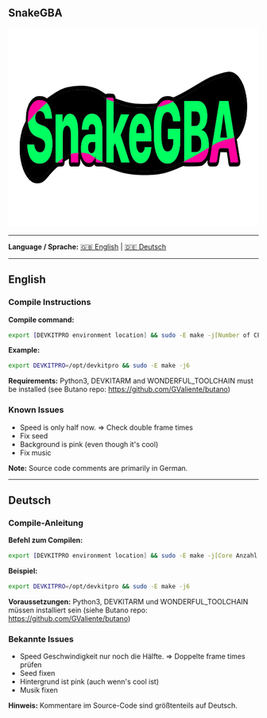 ## SnakeGBA

<img width="1000" height="400" alt="Logo-GitHub" src="https://github.com/sebiskus/SnakeGBA/blob/c736ff35676bdbe95c39f27be6d84e183727de22/Logo-GitHub.png" />

---

**Language / Sprache:** [🇬🇧 English](#english) | [🇩🇪 Deutsch](#deutsch)

---

## English

### Compile Instructions

**Compile command:**
```bash
export [DEVKITPRO environment location] && sudo -E make -j[Number of CPU cores]
```

**Example:**
```bash
export DEVKITPRO=/opt/devkitpro && sudo -E make -j6
```

**Requirements:**
Python3, DEVKITARM and WONDERFUL_TOOLCHAIN must be installed (see Butano repo: https://github.com/GValiente/butano)

### Known Issues

- Speed is only half now. => Check double frame times
- Fix seed
- Background is pink (even though it's cool)
- Fix music

**Note:** Source code comments are primarily in German.

---

## Deutsch

### Compile-Anleitung

**Befehl zum Compilen:**
```bash
export [DEVKITPRO environment location] && sudo -E make -j[Core Anzahl deiner CPU]
```

**Beispiel:**
```bash
export DEVKITPRO=/opt/devkitpro && sudo -E make -j6
```

**Voraussetzungen:**
Python3, DEVKITARM und WONDERFUL_TOOLCHAIN müssen installiert sein (siehe Butano repo: https://github.com/GValiente/butano)

### Bekannte Issues

- Speed Geschwindigkeit nur noch die Hälfte. => Doppelte frame times prüfen
- Seed fixen
- Hintergrund ist pink (auch wenn's cool ist)
- Musik fixen

**Hinweis:** Kommentare im Source-Code sind größtenteils auf Deutsch.